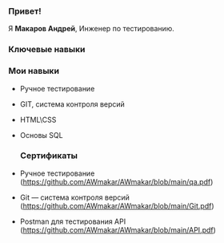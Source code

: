 ### Привет!

Я <b>Макаров Андрей</b>, Инженер по тестированию.

### Ключевые навыки

<!--  Windows, macOS, Java, Jira, Selenium, Python, PostgreSQL, Git, Github, REST API, Apache JMeter -->

 ### Мои навыки

- Ручное тестирование 
- GIT, система контроля версий
- HTML\CSS 
- Основы SQL 
  
  ### Сертификаты

- Ручное тестирование (https://github.com/AWmakar/AWmakar/blob/main/qa.pdf)

- Git — система контроля версий (https://github.com/AWmakar/AWmakar/blob/main/Git.pdf)

- Postman для тестирования API (https://github.com/AWmakar/AWmakar/blob/main/API.pdf)
